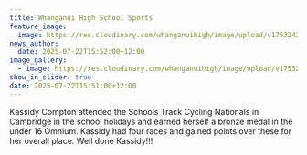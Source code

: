 ```yaml
---
title: Whanganui High School Sports
feature_image:
  image: https://res.cloudinary.com/whanganuihigh/image/upload/v1753242600/News/Kassidy.jpg
news_author:
  date: 2025-07-22T15:52:00+12:00
image_gallery:
  - image: https://res.cloudinary.com/whanganuihigh/image/upload/v1753242600/News/kassidy1.jpg
show_in_slider: true
date: 2025-07-22T15:51:00+12:00
---
```

Kassidy Compton attended the Schools Track Cycling Nationals in Cambridge in the school holidays and earned herself a bronze medal in the under 16 Omnium. Kassidy had four races and gained points over these for her overall place.  Well done Kassidy!!!
